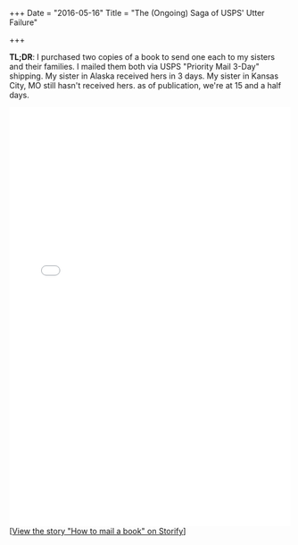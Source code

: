 +++
Date = "2016-05-16"
Title = "The (Ongoing) Saga of USPS' Utter Failure"

+++

**TL;DR**: I purchased two copies of a book to send one each to my sisters and their families. I mailed them both via USPS "Priority Mail 3-Day" shipping. My sister in Alaska received hers in 3 days. My sister in Kansas City, MO still hasn't received hers. as of publication, we're at 15 and a half days. 

<div class="storify"><iframe src="//storify.com/alanbush/how-to-mail-a-book/embed?header=false" width="100%" height="750" frameborder="no" allowtransparency="true"></iframe><script src="//storify.com/alanbush/how-to-mail-a-book.js?header=false"></script><noscript>[<a href="//storify.com/alanbush/how-to-mail-a-book" target="_blank">View the story "How to mail a book" on Storify</a>]</noscript></div>
